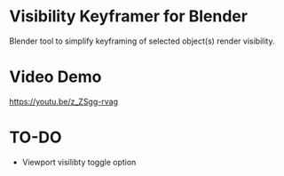 # Visibility Keyframer for Blender
Blender tool to simplify keyframing of selected object(s) render visibility.

# Video Demo
https://youtu.be/z_ZSgg-rvag

# TO-DO
- Viewport visilibty toggle option

